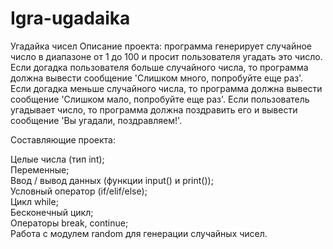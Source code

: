 # Igra-ugadaika
Угадайка чисел
Описание проекта: программа генерирует случайное число в диапазоне от 1 до 100 и просит пользователя угадать это число. Если догадка пользователя больше случайного числа, то программа должна вывести сообщение 'Слишком много, попробуйте еще раз'. Если догадка меньше случайного числа, то программа должна вывести сообщение 'Слишком мало, попробуйте еще раз'. Если пользователь угадывает число, то программа должна поздравить его и вывести сообщение 'Вы угадали, поздравляем!'.

Составляющие проекта:

Целые числа (тип int);  
Переменные;  
Ввод / вывод данных (функции input() и print());  
Условный оператор (if/elif/else);  
Цикл while;  
Бесконечный цикл;  
Операторы break, continue;  
Работа с модулем random для генерации случайных чисел.  
